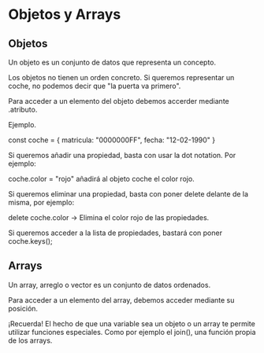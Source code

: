 # Objetos y Arrays

## Objetos

Un objeto es un conjunto de datos que representa un concepto.

Los objetos no tienen un orden concreto. Si queremos representar un coche, no podemos decir que "la puerta va primero".

Para acceder a un elemento del objeto debemos accerder mediante .atributo.

Ejemplo.

const coche = {
matricula: "0000000FF",
fecha: "12-02-1990"
}

Si queremos añadir una propiedad, basta con usar la dot notation. Por ejemplo:

coche.color = "rojo" añadirá al objeto coche el color rojo.

Si queremos eliminar una propiedad, basta con poner delete delante de la misma, por ejemplo:

delete coche.color -> Elimina el color rojo de las propiedades.

Si queremos acceder a la lista de propiedades, bastará con poner coche.keys();

## Arrays

Un array, arreglo o vector es un conjunto de datos ordenados.

Para acceder a un elemento del array, debemos acceder mediante su posición.

¡Recuerda! El hecho de que una variable sea un objeto o un array te permite utilizar funciones especiales. Como por ejemplo el join(), una función propia de los arrays.
